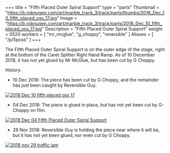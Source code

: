 +++
title = "Fifth Placed Outer Spiral Support"
type = "parts"
Thumbnail = "https://b.robnugen.com/art/marble_track_3/track/parts/thumbs/2018_Dec_10_fifth_placed_oss_17.jpg"
Image = "https://b.robnugen.com/art/marble_track_3/track/parts/2018_Dec_10_fifth_placed_oss_17.jpg"
Description = "Fifth Placed Outer Spiral Support"
weight = 0520
workers = [
    "mr_mcglue",
    "g_choppy",
    "reversible"
]
Aliases = [
    "/p/5poss"
]
+++

The Fifth Placed Outer Spiral Support is on the outer edge of the stage, right at the bottom of the Caret Splitter Right Hand Ramp.  As of 10 December 2018, it has not yet glued by Mr McGlue, but has been cut by G Choppy.

History:

* 10 Dec 2018: The piece has been cut by G Choppy, and the remainder has *just* been caught by Reversible Guy.

[![2018 Dec 10 fifth placed oss 17](//b.robnugen.com/art/marble_track_3/track/parts/thumbs/2018_Dec_10_fifth_placed_oss_17.jpg)](//b.robnugen.com/art/marble_track_3/track/parts/2018_Dec_10_fifth_placed_oss_17.jpg)

* 04 Dec 2018: The piece is glued in place, but has not yet been cut by G-Choppy on film.

[![2018 Dec 04 Fifth Placed Outer Spiral Support](//b.robnugen.com/art/marble_track_3/track/parts/thumbs/2018_dec_04_sixth_placed_outer_spiral_support.jpg)](//b.robnugen.com/art/marble_track_3/track/parts/2018_dec_04_sixth_placed_outer_spiral_support.jpg)

* 29 Nov 2018: Reversible Guy is holding the piece near where it will be, but it has not yet been glued, nor even cut by G Choppy.

[![2018 nov 29 traffic jam](//b.robnugen.com/art/marble_track_3/construction/2018/thumbs/2018_Dec_10_fifth_placed_oss_17.jpg)](//b.robnugen.com/art/marble_track_3/construction/2018/2018_nov_29_traffic_jam.jpg)
